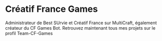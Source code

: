 # Créatif France Games

Administrateur de Best SUrvie et Créatif France sur MultiCraft, également créateur du CF Games Bot.
Retrouvez maintenant tous mes projets sur le profil Team-CF-Games
